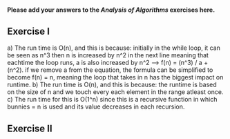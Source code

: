 #### Please add your answers to the ***Analysis of  Algorithms*** exercises here.

## Exercise I

a) The run time is O(n), and this is because:
    initially in the while loop, it can be seen as n^3
    then n is increased by n^2 in the next line meaning that eachtime the loop runs, a is also increased by n^2 --> f(n) = (n^3) / a + (n^2). if we remove a from the equation, the formula can be simplified to become f(n) = n, meaning the loop that takes in n has the biggest impact on runtime.
b) The run time is O(n), and this is because:
   the runtime is based on the size of n and we touch every each element in the range atleast once.
c) The run time for this is O(1^n) since this is a recursive function in which bunnies = n is used and its value decreases in each recursion.


## Exercise II


